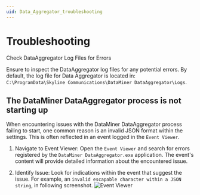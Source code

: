 ```yaml
---
uid: Data_Aggregator_troubleshooting
---
```


# Troubleshooting

Check DataAggregator Log Files for Errors

Ensure to inspect the DataAggregator log files for any potential errors. By default, the log file for Data Aggregator is located in: `C:\ProgramData\Skyline Communications\DataMiner DataAggregator\Logs`.

## The DataMiner DataAggregator process is not starting up

When encountering issues with the DataMiner DataAggregator process failing to start, one common reason is an invalid JSON format within the settings. This is often reflected in an event logged in the `Event Viewer`.

1. Navigate to Event Viewer: Open the `Event Viewer` and search for errors registered by the `DataMiner DataAggregator.exe` application. The event's content will provide detailed information about the encountered issue.

1. Identify Issue: Look for indications within the event that suggest the issue. For example, an `invalid escapable character within a JSON string`, in following screenshot.
![Event Viewer](~/user-guide/images/DataAggregatorEventViewer.png)